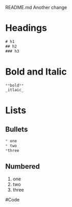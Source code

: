 README.md
Another change

# Headings
```js
# h1
## h2
### h3
```

# Bold and Italic
```js
**bold**
_itlaic_
```
# Lists
## Bullets
```js
* one
* two
*three
```
## Numbered
1. one
1. two
1. three

#Code
